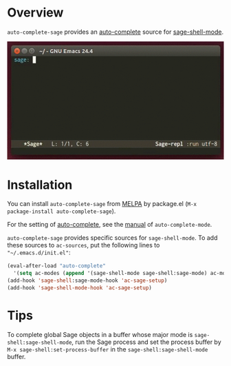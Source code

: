 # Overview

`auto-complete-sage` provides an [auto-complete](https://github.com/auto-complete/auto-complete)
 source for [sage-shell-mode](https://github.com/stakemori/sage-shell-mode).

![ac-sage](images/ac-sage.gif)

# Installation
You can install `auto-complete-sage` from
[MELPA](https://github.com/milkypostman/melpa.git) by package.el
(`M-x package-install auto-complete-sage`).

For the setting of [auto-complete](https://github.com/auto-complete/auto-complete),
see the [manual](http://cx4a.org/software/auto-complete/manual.html)
of `auto-complete-mode`.

`auto-complete-sage` provides specific sources for `sage-shell-mode`.
To add these sources to `ac-sources`, put the following lines to `"~/.emacs.d/init.el"`:
```lisp
(eval-after-load "auto-complete"
  '(setq ac-modes (append '(sage-shell-mode sage-shell:sage-mode) ac-modes)))
(add-hook 'sage-shell:sage-mode-hook 'ac-sage-setup)
(add-hook 'sage-shell-mode-hook 'ac-sage-setup)
```

# Tips
To complete global Sage objects in a buffer whose major mode is
`sage-shell:sage-shell-mode`,
run the Sage process and set the process buffer by
`M-x sage-shell:set-process-buffer` in the `sage-shell:sage-shell-mode`
 buffer.
